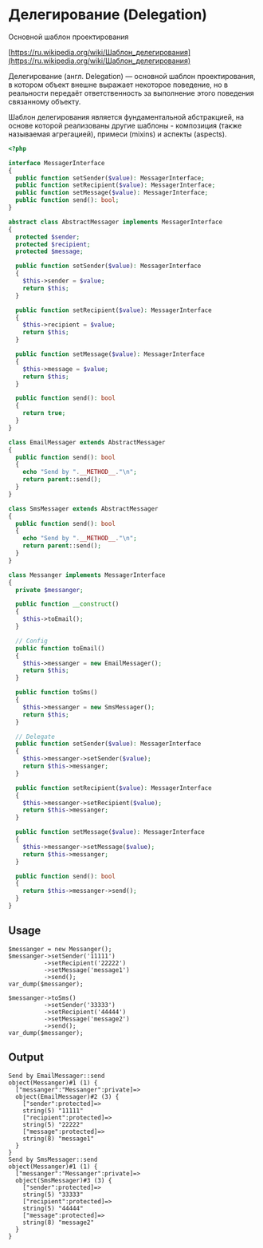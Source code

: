 # Делегирование (Delegation)

Основной шаблон проектирования

[https://ru.wikipedia.org/wiki/Шаблон_делегирования](https://ru.wikipedia.org/wiki/Шаблон_делегирования)

Делегирование (англ. Delegation) — основной шаблон проектирования,
в котором объект внешне выражает некоторое поведение,
но в реальности передаёт ответственность
за выполнение этого поведения связанному объекту.

Шаблон делегирования является фундаментальной абстракцией,
на основе которой реализованы другие шаблоны -
композиция (также называемая агрегацией),
примеси (mixins) и аспекты (aspects).

```php
<?php

interface MessagerInterface
{
  public function setSender($value): MessagerInterface;
  public function setRecipient($value): MessagerInterface;
  public function setMessage($value): MessagerInterface;
  public function send(): bool;
}
```

```php
abstract class AbstractMessager implements MessagerInterface
{
  protected $sender;
  protected $recipient;
  protected $message;

  public function setSender($value): MessagerInterface
  {
    $this->sender = $value;
    return $this;
  }

  public function setRecipient($value): MessagerInterface
  {
    $this->recipient = $value;
    return $this;
  }

  public function setMessage($value): MessagerInterface
  {
    $this->message = $value;
    return $this;
  }

  public function send(): bool
  {
    return true;
  }
}
```

```php
class EmailMessager extends AbstractMessager
{
  public function send(): bool
  {
    echo "Send by ".__METHOD__."\n";
    return parent::send();
  }
}

class SmsMessager extends AbstractMessager
{
  public function send(): bool
  {
    echo "Send by ".__METHOD__."\n";
    return parent::send();
  }
}
```

```php
class Messanger implements MessagerInterface
{
  private $messanger;

  public function __construct()
  {
    $this->toEmail();
  }

  // Config
  public function toEmail()
  {
    $this->messanger = new EmailMessager();
    return $this;
  }

  public function toSms()
  {
    $this->messanger = new SmsMessager();
    return $this;
  }

  // Delegate
  public function setSender($value): MessagerInterface
  {
    $this->messanger->setSender($value);
    return $this->messanger;
  }

  public function setRecipient($value): MessagerInterface
  {
    $this->messanger->setRecipient($value);
    return $this->messanger;
  }

  public function setMessage($value): MessagerInterface
  {
    $this->messanger->setMessage($value);
    return $this->messanger;
  }

  public function send(): bool
  {
    return $this->messanger->send();
  }
}
```

## Usage

```
$messanger = new Messanger();
$messanger->setSender('11111')
          ->setRecipient('22222')
          ->setMessage('message1')
          ->send();
var_dump($messanger);

$messanger->toSms()
          ->setSender('33333')
          ->setRecipient('44444')
          ->setMessage('message2')
          ->send();
var_dump($messanger);
```

## Output

```
Send by EmailMessager::send
object(Messanger)#1 (1) {
  ["messanger":"Messanger":private]=>
  object(EmailMessager)#2 (3) {
    ["sender":protected]=>
    string(5) "11111"
    ["recipient":protected]=>
    string(5) "22222"
    ["message":protected]=>
    string(8) "message1"
  }
}
Send by SmsMessager::send
object(Messanger)#1 (1) {
  ["messanger":"Messanger":private]=>
  object(SmsMessager)#3 (3) {
    ["sender":protected]=>
    string(5) "33333"
    ["recipient":protected]=>
    string(5) "44444"
    ["message":protected]=>
    string(8) "message2"
  }
}
```

